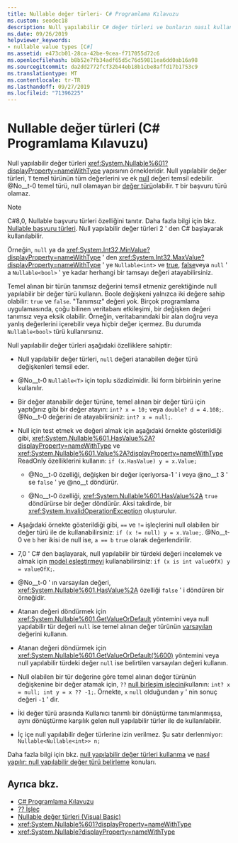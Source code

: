 ```yaml
---
title: Nullable değer türleri- C# Programlama Kılavuzu
ms.custom: seodec18
description: Null yapılabilir C# değer türleri ve bunların nasıl kullanılacağı hakkında bilgi edinin
ms.date: 09/26/2019
helpviewer_keywords:
- nullable value types [C#]
ms.assetid: e473cb01-28ca-42be-9cea-f717055d72c6
ms.openlocfilehash: b8b52e7fb34adf65d5c76d59811ea6dd0ab16a98
ms.sourcegitcommit: da2dd2772fcf32b44eb18b1cbe8affd17b1753c9
ms.translationtype: MT
ms.contentlocale: tr-TR
ms.lasthandoff: 09/27/2019
ms.locfileid: "71396225"
---
```

# <a name="nullable-value-types-c-programming-guide"></a>Nullable değer türleri (C# Programlama Kılavuzu)

Null yapılabilir değer türleri <xref:System.Nullable%601?displayProperty=nameWithType> yapısının örnekleridir. Null yapılabilir değer türleri, `T` temel türünün tüm değerlerini ve ek [null](../../language-reference/keywords/null.md) değeri temsil edebilir. @No__t-0 temel türü, null olamayan bir [değer türü](../../language-reference/keywords/value-types.md)olabilir. `T` bir başvuru türü olamaz.

> [!NOTE]
> C#8,0, Nullable başvuru türleri özelliğini tanıtır. Daha fazla bilgi için bkz. [Nullable başvuru türleri](../../nullable-references.md). Null yapılabilir değer türleri 2 ' den C# başlayarak kullanılabilir.

Örneğin, `null` ya da <xref:System.Int32.MinValue?displayProperty=nameWithType> ' den <xref:System.Int32.MaxValue?displayProperty=nameWithType> ' ye `Nullable<int>` ve [true](../../language-reference/keywords/true-literal.md), [false](../../language-reference/keywords/false-literal.md)veya `null` ' a `Nullable<bool>` ' ye kadar herhangi bir tamsayı değeri atayabilirsiniz.

Temel alınan bir türün tanımsız değerini temsil etmeniz gerektiğinde null yapılabilir bir değer türü kullanın. Boole değişkeni yalnızca iki değere sahip olabilir: `true` ve `false`. "Tanımsız" değeri yok. Birçok programlama uygulamasında, çoğu bilinen veritabanı etkileşimi, bir değişken değeri tanımsız veya eksik olabilir. Örneğin, veritabanındaki bir alan doğru veya yanlış değerlerini içerebilir veya hiçbir değer içermez. Bu durumda `Nullable<bool>` türü kullanırsınız.

Null yapılabilir değer türleri aşağıdaki özelliklere sahiptir:

- Null yapılabilir değer türleri, `null` değeri atanabilen değer türü değişkenleri temsil eder.

- @No__t-0 `Nullable<T>` için toplu sözdizimidir. İki form birbirinin yerine kullanılır.

- Bir değer atanabilir değer türüne, temel alınan bir değer türü için yaptığınız gibi bir değer atayın: `int? x = 10;` veya `double? d = 4.108;`. @No__t-0 değerini de atayabilirsiniz: `int? x = null;`.

- Null için test etmek ve değeri almak için aşağıdaki örnekte gösterildiği gibi, <xref:System.Nullable%601.HasValue%2A?displayProperty=nameWithType> ve <xref:System.Nullable%601.Value%2A?displayProperty=nameWithType> ReadOnly özelliklerini kullanın: `if (x.HasValue) y = x.Value;`

  - @No__t-0 özelliği, değişken bir değer içeriyorsa-1 ' i veya @no__t 3 ' se `false` ' ye @no__t döndürür.

  - @No__t-0 özelliği, <xref:System.Nullable%601.HasValue%2A> `true` döndürürse bir değer döndürür. Aksi takdirde, bir <xref:System.InvalidOperationException> oluşturulur.

- Aşağıdaki örnekte gösterildiği gibi, `==` ve `!=` işleçlerini null olabilen bir değer türü ile de kullanabilirsiniz: `if (x != null) y = x.Value;`. @No__t-0 ve `b` her ikisi de null ise, `a == b` `true` olarak değerlendirilir.

- 7,0 ' C# den başlayarak, null yapılabilir bir türdeki değeri incelemek ve almak için [model eşleştirmeyi](../../pattern-matching.md#the-is-type-pattern-expression) kullanabilirsiniz: `if (x is int valueOfX) y = valueOfX;`.

- @No__t-0 ' ın varsayılan değeri, <xref:System.Nullable%601.HasValue%2A> özelliği `false` ' i döndüren bir örneğidir.

- Atanan değeri döndürmek için <xref:System.Nullable%601.GetValueOrDefault> yöntemini veya null yapılabilir tür değeri `null` ise temel alınan değer türünün [varsayılan](../../language-reference/keywords/default-values-table.md) değerini kullanın.

- Atanan değeri döndürmek için <xref:System.Nullable%601.GetValueOrDefault(%600)> yöntemini veya null yapılabilir türdeki değer `null` ise belirtilen varsayılan değeri kullanın.

- Null olabilen bir tür değerine göre temel alınan değer türünün değişkenine bir değer atamak için, `??` [null birleşim işlecini](../../language-reference/operators/null-coalescing-operator.md)kullanın: `int? x = null; int y = x ?? -1;`. Örnekte, `x` `null` olduğundan `y` ' nin sonuç değeri `-1` ' dir.

- İki değer türü arasında Kullanıcı tanımlı bir dönüştürme tanımlanmışsa, aynı dönüştürme karşılık gelen null yapılabilir türler ile de kullanılabilir.

- İç içe null yapılabilir değer türlerine izin verilmez. Şu satır derlenmiyor: `Nullable<Nullable<int>> n;`

Daha fazla bilgi için bkz. [null yapılabilir değer türleri kullanma](using-nullable-types.md) ve [nasıl yapılır: null yapılabilir değer türü belirleme](how-to-identify-a-nullable-type.md) konuları.

## <a name="see-also"></a>Ayrıca bkz.

- [C# Programlama Kılavuzu](../index.md)
- [?? İşleç](../../language-reference/operators/null-coalescing-operator.md)
- [Nullable değer türleri (Visual Basic)](../../../visual-basic/programming-guide/language-features/data-types/nullable-value-types.md)
- <xref:System.Nullable%601?displayProperty=nameWithType>
- <xref:System.Nullable?displayProperty=nameWithType>
